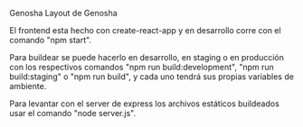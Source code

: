 Genosha Layout de Genosha

El frontend esta hecho con create-react-app y en desarrollo corre con el comando "npm start".

Para buildear se puede hacerlo en desarrollo, en staging o en producción con los respectivos comandos "npm run build:development", "npm run build:staging" o "npm run build", y cada uno tendrá sus propias variables de ambiente.

Para levantar con el server de express los archivos estáticos buildeados usar el comando "node server.js".
